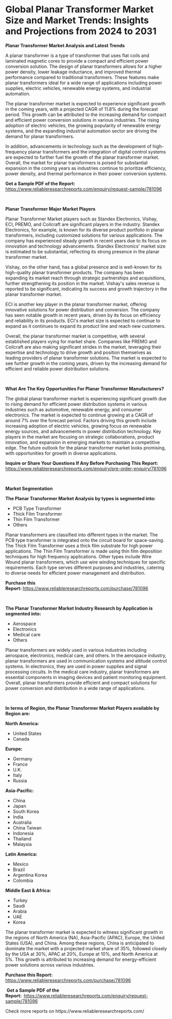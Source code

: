 <p><h1>Global Planar Transformer Market Size and Market Trends: Insights and Projections from 2024 to 2031</h1></p><p><strong>Planar Transformer Market Analysis and Latest Trends</strong></p>
<p><p>A planar transformer is a type of transformer that uses flat coils and laminated magnetic cores to provide a compact and efficient power conversion solution. The design of planar transformers allows for a higher power density, lower leakage inductance, and improved thermal performance compared to traditional transformers. These features make planar transformers ideal for a wide range of applications including power supplies, electric vehicles, renewable energy systems, and industrial automation.</p><p>The planar transformer market is expected to experience significant growth in the coming years, with a projected CAGR of 11.8% during the forecast period. This growth can be attributed to the increasing demand for compact and efficient power conversion solutions in various industries. The rising adoption of electric vehicles, the growing popularity of renewable energy systems, and the expanding industrial automation sector are driving the demand for planar transformers.</p><p>In addition, advancements in technology such as the development of high-frequency planar transformers and the integration of digital control systems are expected to further fuel the growth of the planar transformer market. Overall, the market for planar transformers is poised for substantial expansion in the coming years as industries continue to prioritize efficiency, power density, and thermal performance in their power conversion systems.</p></p>
<p><strong>Get a Sample PDF of the Report:&nbsp;</strong> <a href="https://www.reliableresearchreports.com/enquiry/request-sample/781096">https://www.reliableresearchreports.com/enquiry/request-sample/781096</a></p>
<p>&nbsp;</p>
<p><strong>Planar Transformer Major Market Players</strong></p>
<p><p>Planar Transformer Market players such as Standex Electronics, Vishay, ECI, PREMO, and Coilcraft are significant players in the industry. Standex Electronics, for example, is known for its diverse product portfolio in planar transformers, including customized solutions for various applications. The company has experienced steady growth in recent years due to its focus on innovation and technology advancements. Standex Electronics' market size is estimated to be substantial, reflecting its strong presence in the planar transformer market.</p><p>Vishay, on the other hand, has a global presence and is well-known for its high-quality planar transformer products. The company has been expanding its market reach through strategic partnerships and acquisitions, further strengthening its position in the market. Vishay's sales revenue is reported to be significant, indicating its success and growth trajectory in the planar transformer market.</p><p>ECI is another key player in the planar transformer market, offering innovative solutions for power distribution and conversion. The company has seen notable growth in recent years, driven by its focus on efficiency and reliability in its products. ECI's market size is expected to continue to expand as it continues to expand its product line and reach new customers.</p><p>Overall, the planar transformer market is competitive, with several established players vying for market share. Companies like PREMO and Coilcraft are also making significant strides in the market, leveraging their expertise and technology to drive growth and position themselves as leading providers of planar transformer solutions. The market is expected to see further growth in the coming years, driven by the increasing demand for efficient and reliable power distribution solutions.</p></p>
<p>&nbsp;</p>
<p><strong>What Are The Key Opportunities For Planar Transformer Manufacturers?</strong></p>
<p><p>The global planar transformer market is experiencing significant growth due to rising demand for efficient power distribution systems in various industries such as automotive, renewable energy, and consumer electronics. The market is expected to continue growing at a CAGR of around 7% over the forecast period. Factors driving this growth include increasing adoption of electric vehicles, growing focus on renewable energy sources, and advancements in power distribution technology. Key players in the market are focusing on strategic collaborations, product innovation, and expansion in emerging markets to maintain a competitive edge. The future outlook for the planar transformer market looks promising, with opportunities for growth in diverse applications.</p></p>
<p><strong>Inquire or Share Your Questions If Any Before Purchasing This Report:</strong> <a href="https://www.reliableresearchreports.com/enquiry/pre-order-enquiry/781096">https://www.reliableresearchreports.com/enquiry/pre-order-enquiry/781096</a></p>
<p>&nbsp;</p>
<p><strong>Market Segmentation</strong></p>
<p><strong>The Planar Transformer Market Analysis by types is segmented into:</strong></p>
<p><ul><li>PCB Type Transformer</li><li>Thick Film Transformer</li><li>Thin Film Transformer</li><li>Others</li></ul></p>
<p><p>Planar transformers are classified into different types in the market. The PCB type transformer is integrated onto the circuit board for space-saving. The Thick Film Transformer uses a thick film substrate for high power applications. The Thin Film Transformer is made using thin film deposition techniques for high frequency applications. Other types include Wire Wound planar transformers, which use wire winding techniques for specific requirements. Each type serves different purposes and industries, catering to diverse needs for efficient power management and distribution.</p></p>
<p><strong>Purchase this Report:&nbsp;</strong><a href="https://www.reliableresearchreports.com/purchase/781096">https://www.reliableresearchreports.com/purchase/781096</a></p>
<p>&nbsp;</p>
<p><strong>The Planar Transformer Market Industry Research by Application is segmented into:</strong></p>
<p><ul><li>Aerospace</li><li>Electronics</li><li>Medical care</li><li>Others</li></ul></p>
<p><p>Planar transformers are widely used in various industries including aerospace, electronics, medical care, and others. In the aerospace industry, planar transformers are used in communication systems and altitude control systems. In electronics, they are used in power supplies and signal processing circuits. In the medical care industry, planar transformers are essential components in imaging devices and patient monitoring equipment. Overall, planar transformers provide efficient and compact solutions for power conversion and distribution in a wide range of applications.</p></p>
<p>&nbsp;</p>
<p><strong>In terms of Region, the Planar Transformer Market Players available by Region are:</strong></p>
<p>
    <p> <strong> North America: </strong>
        <ul>
            <li>United States</li>
            <li>Canada</li>
        </ul>
        </p> 
    <p> <strong> Europe: </strong>
        <ul>
            <li>Germany</li>
            <li>France</li>
            <li>U.K.</li>
            <li>Italy</li>
            <li>Russia</li>
        </ul>
        </p> 
    <p> <strong> Asia-Pacific: </strong>
        <ul>
            <li>China</li>
            <li>Japan</li>
            <li>South Korea</li>
            <li>India</li>
            <li>Australia</li>
            <li>China Taiwan</li>
            <li>Indonesia</li>
            <li>Thailand</li>
            <li>Malaysia</li>
        </ul>
        </p> 
    <p> <strong> Latin America: </strong>
        <ul>
            <li>Mexico</li>
            <li>Brazil</li>
            <li>Argentina Korea</li>
            <li>Colombia</li>
        </ul>
        </p> 
    <p> <strong> Middle East & Africa: </strong>
        <ul>
            <li>Turkey</li>
            <li>Saudi</li>
            <li>Arabia</li>
            <li>UAE</li>
            <li>Korea</li>
        </ul>
    </p>
    </p>
<p><p>The planar transformer market is expected to witness significant growth in the regions of North America (NA), Asia-Pacific (APAC), Europe, the United States (USA), and China. Among these regions, China is anticipated to dominate the market with a projected market share of 35%, followed closely by the USA at 30%, APAC at 20%, Europe at 10%, and North America at 5%. This growth is attributed to increasing demand for energy-efficient power solutions across various industries.</p></p>
<p><strong>Purchase this Report: </strong><a href="https://www.reliableresearchreports.com/purchase/781096">https://www.reliableresearchreports.com/purchase/781096</a></p>
<p>&nbsp;<strong>Get a Sample PDF of the Report:&nbsp;&nbsp;</strong><a href="https://www.reliableresearchreports.com/enquiry/request-sample/781096">https://www.reliableresearchreports.com/enquiry/request-sample/781096</a></p>
<p><strong></strong></p>
<p>Check more reports on https://www.reliableresearchreports.com/</p>